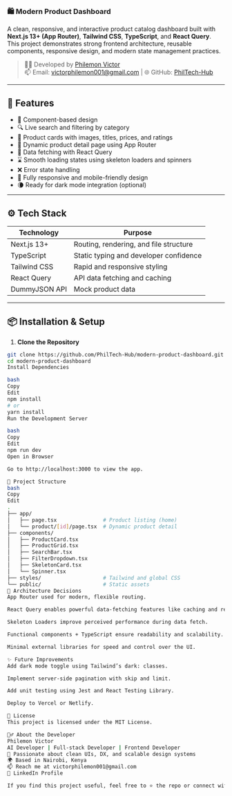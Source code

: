 ### 🛍️ Modern Product Dashboard

A clean, responsive, and interactive product catalog dashboard built with **Next.js 13+ (App Router)**, **Tailwind CSS**, **TypeScript**, and **React Query**. This project demonstrates strong frontend architecture, reusable components, responsive design, and modern state management practices.

> 👨‍💻 Developed by [Philemon Victor ](https://www.linkedin.com/in/engineer-philemon/)  
> 📫 Email: victorphilemon001@gmail.com | 🌐 GitHub: [PhilTech-Hub](https://github.com/PhilTech-Hub)

---

## 🚀 Features

- 🧩 Component-based design
- 🔍 Live search and filtering by category
- 🛒 Product cards with images, titles, prices, and ratings
- 📄 Dynamic product detail page using App Router
- 📡 Data fetching with React Query
- ⌛ Smooth loading states using skeleton loaders and spinners
- ❌ Error state handling
- 📱 Fully responsive and mobile-friendly design
- 🌘 Ready for dark mode integration (optional)

---

## ⚙️ Tech Stack

| Technology       | Purpose                                  |
|------------------|-------------------------------------------|
| Next.js 13+      | Routing, rendering, and file structure    |
| TypeScript       | Static typing and developer confidence    |
| Tailwind CSS     | Rapid and responsive styling              |
| React Query      | API data fetching and caching             |
| DummyJSON API    | Mock product data                         |

---

## 📦 Installation & Setup

1. **Clone the Repository**

```bash
git clone https://github.com/PhilTech-Hub/modern-product-dashboard.git
cd modern-product-dashboard
Install Dependencies

bash
Copy
Edit
npm install
# or
yarn install
Run the Development Server

bash
Copy
Edit
npm run dev
Open in Browser

Go to http://localhost:3000 to view the app.

🧱 Project Structure
bash
Copy
Edit
.
├── app/
│   ├── page.tsx               # Product listing (home)
│   └── product/[id]/page.tsx  # Dynamic product detail
├── components/
│   ├── ProductCard.tsx
│   ├── ProductGrid.tsx
│   ├── SearchBar.tsx
│   ├── FilterDropdown.tsx
│   ├── SkeletonCard.tsx
│   └── Spinner.tsx
├── styles/                    # Tailwind and global CSS
└── public/                    # Static assets
🧠 Architecture Decisions
App Router used for modern, flexible routing.

React Query enables powerful data-fetching features like caching and re-fetching.

Skeleton Loaders improve perceived performance during data fetch.

Functional components + TypeScript ensure readability and scalability.

Minimal external libraries for speed and control over the UI.

✨ Future Improvements
Add dark mode toggle using Tailwind’s dark: classes.

Implement server-side pagination with skip and limit.

Add unit testing using Jest and React Testing Library.

Deploy to Vercel or Netlify.

📄 License
This project is licensed under the MIT License.

🙋‍♂️ About the Developer
Philemon Victor
AI Developer | Full-stack Developer | Frontend Developer
🎯 Passionate about clean UIs, DX, and scalable design systems
🌍 Based in Nairobi, Kenya
📫 Reach me at victorphilemon001@gmail.com
🔗 LinkedIn Profile

If you find this project useful, feel free to ⭐️ the repo or connect with me!
